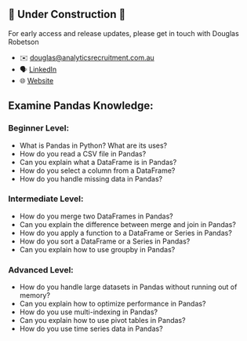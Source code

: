 ## 🚧 Under Construction 🚧

For early access and release updates, please get in touch with Douglas Robetson
 - ✉️ douglas@analyticsrecruitment.com.au
 - 🗣️ [LinkedIn](https://www.linkedin.com/in/douglas--robertson/)
 - 🌐 [Website](https://analyticsrecruitment.com.au/)

## Examine Pandas Knowledge:
### Beginner Level:
- What is Pandas in Python? What are its uses?
- How do you read a CSV file in Pandas?
- Can you explain what a DataFrame is in Pandas?
- How do you select a column from a DataFrame?
- How do you handle missing data in Pandas?
### Intermediate Level:
- How do you merge two DataFrames in Pandas?
- Can you explain the difference between merge and join in Pandas?
- How do you apply a function to a DataFrame or Series in Pandas?
- How do you sort a DataFrame or a Series in Pandas?
- Can you explain how to use groupby in Pandas?
### Advanced Level:
- How do you handle large datasets in Pandas without running out of memory?
- Can you explain how to optimize performance in Pandas?
- How do you use multi-indexing in Pandas?
- Can you explain how to use pivot tables in Pandas?
- How do you use time series data in Pandas?
